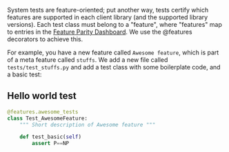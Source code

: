 System tests are feature-oriented; put another way, tests certify which features are supported in each client library (and the supported library versions). Each test class must belong to a "feature", where "features" map to entries in the [Feature Parity Dashboard](https://feature-parity.us1.prod.dog/). We use the @features decorators to achieve this.

For example, you have a new feature called `Awesome feature`, which is part of a meta feature called `stuffs`. We add a new file called `tests/test_stuffs.py` and add a test class with some boilerplate code, and a basic test:

## Hello world test

```python
@features.awesome_tests
class Test_AwesomeFeature:
    """ Short description of Awesome feature """

    def test_basic(self)
        assert P==NP
```
